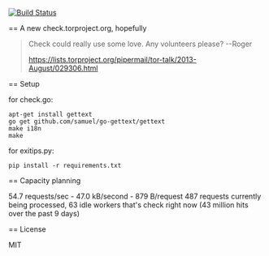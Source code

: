 [![Build Status](https://travis-ci.org/arlolra/check.png?branch=master)](https://travis-ci.org/arlolra/check)

== A new check.torproject.org, hopefully

  > Check could really use some love. Any volunteers please?
  >   --Roger
  >
  > https://lists.torproject.org/pipermail/tor-talk/2013-August/029306.html

== Setup

  for check.go:

    apt-get install gettext
    go get github.com/samuel/go-gettext/gettext
    make i18n
    make 

  for exitips.py:

    pip install -r requirements.txt

== Capacity planning

  54.7 requests/sec - 47.0 kB/second - 879 B/request
  487 requests currently being processed, 63 idle workers
  that's check right now
  (43 million hits over the past 9 days)

== License

  MIT

